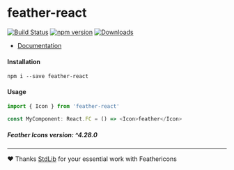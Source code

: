 # feather-react

[![Build Status](https://cloud.drone.io/api/badges/isalikov/feather-react/status.svg)](https://cloud.drone.io/isalikov/feather-react)
[![npm version](https://badge.fury.io/js/feather-react.svg)](https://badge.fury.io/js/feather-react)
[![Downloads](http://img.shields.io/npm/dm/feather-react.svg?style=flat)](https://npmjs.org/package/feather-react)

-   [Documentation](https://isalikov.github.io/feather-react)

#### Installation

```shell
npm i --save feather-react
```

#### Usage

```typescript
import { Icon } from 'feather-react'

const MyComponent: React.FC = () => <Icon>feather</Icon>
```

##### Feather Icons version: ^4.28.0

---

:heart: Thanks [StdLib](https://stdlib.com) for your essential work with Feathericons
